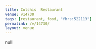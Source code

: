 ```yaml
---
title: Colchis  Restaurant
venue: v14730
tags: [restaurant, food, "fhrs:522113"]
permalink: /v/14730/
layout: venue
---
```

null